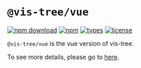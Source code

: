 # `@vis-tree/vue`

[![npm download](https://img.shields.io/npm/dt/@vis-tree/vue)](https://www.npmjs.com/package/@vis-tree/vue) [![npm](https://img.shields.io/npm/v/@vis-tree/vue?color=blue)](https://www.npmjs.com/package/@vis-tree/vue) [![types](https://img.shields.io/badge/types-typescript-blue)](https://www.npmjs.com/package/@vis-tree/vue) [![license](https://img.shields.io/github/license/bytedance/vis-tree?color=blue)](https://github.com/bytedance/vis-tree/blob/main/LICENSE)

`@vis-tree/vue` is the vue version of vis-tree.

To see more details, please go to [here](https://aadonkeyz.github.io/vis-tree-vue/Introduction.html).
